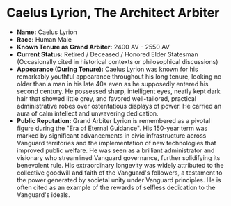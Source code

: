 # Caelus Lyrion, The Architect Arbiter

* **Name:** Caelus Lyrion
* **Race:** Human Male
* **Known Tenure as Grand Arbiter:** 2400 AV - 2550 AV
* **Current Status:** Retired / Deceased / Honored Elder Statesman (Occasionally cited in historical contexts or philosophical discussions)
* **Appearance (During Tenure):** Caelus Lyrion was known for his remarkably youthful appearance throughout his long tenure, looking no older than a man in his late 40s even as he supposedly entered his second century. He possessed sharp, intelligent eyes, neatly kept dark hair that showed little grey, and favored well-tailored, practical administrative robes over ostentatious displays of power. He carried an aura of calm intellect and unwavering dedication.
* **Public Reputation:** Grand Arbiter Lyrion is remembered as a pivotal figure during the "Era of Eternal Guidance". His 150-year term was marked by significant advancements in civic infrastructure across Vanguard territories and the implementation of new technologies that improved public welfare. He was seen as a brilliant administrator and visionary who streamlined Vanguard governance, further solidifying its benevolent rule. His extraordinary longevity was widely attributed to the collective goodwill and faith of the Vanguard's followers, a testament to the power generated by societal unity under Vanguard principles. He is often cited as an example of the rewards of selfless dedication to the Vanguard's ideals.
